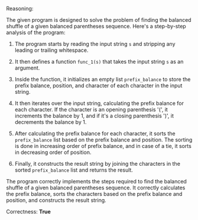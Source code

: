 Reasoning:

The given program is designed to solve the problem of finding the balanced shuffle of a given balanced parentheses sequence. Here's a step-by-step analysis of the program:

1. The program starts by reading the input string `s` and stripping any leading or trailing whitespace.

2. It then defines a function `func_1(s)` that takes the input string `s` as an argument.

3. Inside the function, it initializes an empty list `prefix_balance` to store the prefix balance, position, and character of each character in the input string.

4. It then iterates over the input string, calculating the prefix balance for each character. If the character is an opening parenthesis '(', it increments the balance by 1, and if it's a closing parenthesis ')', it decrements the balance by 1.

5. After calculating the prefix balance for each character, it sorts the `prefix_balance` list based on the prefix balance and position. The sorting is done in increasing order of prefix balance, and in case of a tie, it sorts in decreasing order of position.

6. Finally, it constructs the result string by joining the characters in the sorted `prefix_balance` list and returns the result.

The program correctly implements the steps required to find the balanced shuffle of a given balanced parentheses sequence. It correctly calculates the prefix balance, sorts the characters based on the prefix balance and position, and constructs the result string.

Correctness: **True**